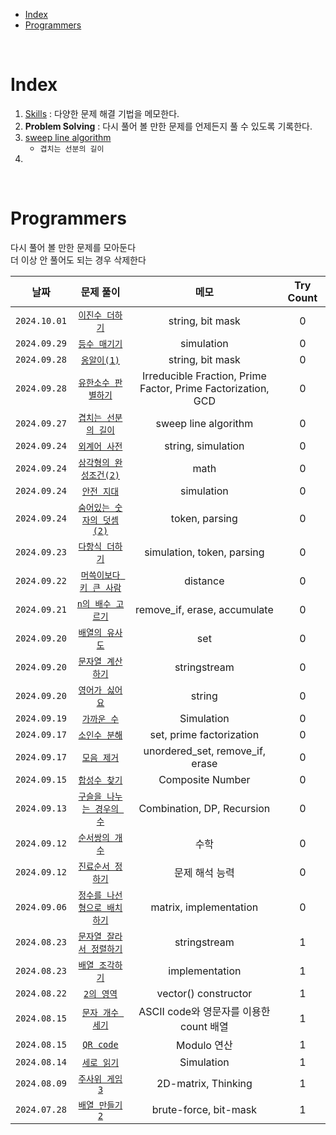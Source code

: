 - [Index](#index)
- [Programmers](#programmers)

<br>

# Index
1. [Skills](Skills/README.md) : 다양한 문제 해결 기법을 메모한다.
2. **Problem Solving** : 다시 풀어 볼 만한 문제를 언제든지 풀 수 있도록 기록한다.
3. [sweep line algorithm](1_Sweep_Line_Algorithm.md)
   - `겹치는 선분의 길이`
4. 

<br>

# Programmers
다시 풀어 볼 만한 문제를 모아둔다<br>
더 이상 안 풀어도 되는 경우 삭제한다<br>

| 날짜 | 문제 풀이 | 메모 | Try Count |
|:---:|:---:|:---:|:---:|
| `2024.10.01` | [`이진수 더하기`](Programmers/241001_이진수더하기.md) | string, bit mask | 0 |
| `2024.09.29` | [`등수 매기기`](Programmers/240929_등수매기기.md) | simulation | 0 |
| `2024.09.28` | [`옹알이(1)`](Programmers/240928_옹알이1.md) | string, bit mask | 0 |
| `2024.09.28` | [`유한소수 판별하기`](Programmers/240928_유한소수판별하기.md) | Irreducible Fraction, Prime Factor, Prime Factorization, GCD | 0 |
| `2024.09.27` | [`겹치는 선분의 길이`](Programmers/240927_겹치는선분의길이.md) | sweep line algorithm | 0 |
| `2024.09.24` | [`외계어 사전`](Programmers/240924_외계어사전.md) | string, simulation | 0 |
| `2024.09.24` | [`삼각형의 완성조건(2)`](Programmers/240924_삼각형의완성조건2.md) | math | 0 |
| `2024.09.24` | [`안전 지대`](Programmers/240924_안전지대.md) | simulation | 0 |
| `2024.09.24` | [`숨어있는 숫자의 덧셈(2)`](Programmers/240924_숨어있는숫자의덧셈2.md) | token, parsing | 0 |
| `2024.09.23` | [`다항식 더하기`](Programmers/240923_다항식더하기.md) | simulation, token, parsing | 0 |
| `2024.09.22` | [`머쓱이보다 키 큰 사람`](Programmers/240922_머쓱이보다키큰사람.md) | distance | 0 |
| `2024.09.21` | [`n의 배수 고르기`](Programmers/240921_n의배수고르기.md) | remove_if, erase, accumulate | 0 |
| `2024.09.20` | [`배열의 유사도`](Programmers/240920_배열의유사도.md) | set | 0 |
| `2024.09.20` | [`문자열 계산하기`](Programmers/240920_문자열계산하기.md) | stringstream | 0 |
| `2024.09.20` | [`영어가 싫어요`](Programmers/240920_영어가싫어요.md) | string | 0 |
| `2024.09.19` | [`가까운 수`](Programmers/240919_가까운수.md) | Simulation | 0 |
| `2024.09.17` | [`소인수 분해`](Programmers/240917_소인수분해.md) | set, prime factorization | 0 |
| `2024.09.17` | [`모음 제거`](Programmers/240917_모음제거.md) | unordered_set, remove_if, erase | 0 |
| `2024.09.15` | [`합성수 찾기`](Programmers/240915_합성수찾기.md) | Composite Number | 0 |
| `2024.09.13` | [`구슬을 나누는 경우의 수`](Programmers/240913_구슬을나누는경우의수.md) | Combination, DP, Recursion | 0 |
| `2024.09.12` | [`순서쌍의 개수`](Programmers/240912_순서쌍의개수.md) | 수학 | 0 |
| `2024.09.12` | [`진료순서 정하기`](Programmers/240912_진료순서정하기.md) | 문제 해석 능력 | 0 |
| `2024.09.06` | [`정수를 나선형으로 배치하기`](Programmers/240906_정수를나선형으로배치.md) | matrix, implementation | 0 |
| `2024.08.23` | [`문자열 잘라서 정렬하기`](Programmers/240901_문자열잘라서정렬.md) | stringstream | 1 |
| `2024.08.23` | [`배열 조각하기`](Programmers/240823_배열조각하기.md) | implementation | 1 |
| `2024.08.22` | [`2의 영역`](Programmers/240822_2의영역.md) | vector<T>() constructor | 1 |
| `2024.08.15` | [`문자 개수 세기`](Programmers/240815_문자개수세기.md) | ASCII code와 영문자를 이용한 count 배열 | 1 |
| `2024.08.15` | [`QR code`](Programmers/240815_QRcode.md) | Modulo 연산 | 1 |
| `2024.08.14` | [`세로 읽기`](Programmers/240814_세로읽기.md) | Simulation | 1 |
| `2024.08.09` | [`주사위 게임3`](Programmers/240809_주사위게임3.md) | 2D-matrix, Thinking | 1 |
| `2024.07.28` | [`배열 만들기2`](Programmers/240728_배열만들기2.md) | brute-force, bit-mask | 1 |
